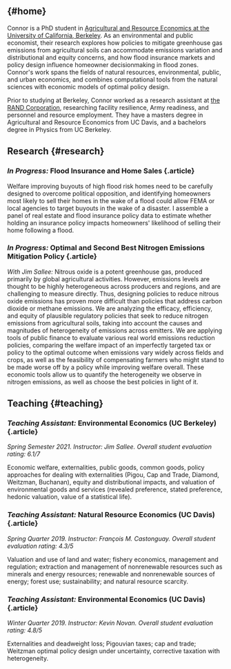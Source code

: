 ## {#home}

Connor is a PhD student in [Agricultural and Resource Economics at the University of California, Berkeley](https://are.berkeley.edu). As an environmental and public economist, their research explores how policies to mitigate greenhouse gas emissions from agricultural soils can accommodate emissions variation and distributional and equity concerns, and how flood insurance markets and policy design influence homeowner decisionmaking in flood zones. Connor's work spans the fields of natural resources, environmental, public, and urban economics, and combines computational tools from the natural sciences with economic models of optimal policy design.

Prior to studying at Berkeley, Connor worked as a research assistant at [the RAND Corporation](https://rand.org), researching facility resilience, Army readiness, and personnel and resource employment. They have a masters degree in Agricultural and Resource Economics from UC Davis, and a bachelors degree in Physics from UC Berkeley.

## Research {#research}

### _In Progress:_ Flood Insurance and Home Sales {.article}

Welfare improving buyouts of high flood risk homes need to be carefully designed to overcome political opposition, and identifying homeowners most likely to sell their homes in the wake of a flood could allow FEMA or local agencies to target buyouts in the wake of a disaster. I assemble a panel of real estate and flood insurance policy data to estimate whether holding an insurance policy impacts homeowners' likelihood of selling their home following a flood.

### _In Progress:_ Optimal and Second Best Nitrogen Emissions Mitigation Policy {.article}

_With Jim Sallee:_ Nitrous oxide is a potent greenhouse gas, produced primarily by global agricultural activities. However, emissions levels are thought to be highly heterogeneous across producers and regions, and are challenging to measure directly. Thus, designing policies to reduce nitrous oxide emissions has proven more difficult than policies that address carbon dioxide or methane emissions. We are analyzing the efficacy, efficiency, and equity of plausible regulatory policies that seek to reduce nitrogen emissions from agricultural soils, taking into account the causes and magnitudes of heterogeneity of emissions across emitters. We are applying tools of public finance to evaluate various real world emissions reduction policies, comparing the welfare impact of an imperfectly targeted tax or policy to the optimal outcome when emissions vary widely across fields and crops, as well as the feasibility of compensating farmers who might stand to be made worse off by a policy while improving welfare overall. These economic tools allow us to quantify the heterogeneity we observe in nitrogen emissions, as well as choose the best policies in light of it.

## Teaching {#teaching}

### _Teaching Assistant:_ Environmental Economics (UC Berkeley) {.article}

_Spring Semester 2021. Instructor: Jim Sallee. Overall student evaluation rating: 6.1/7_

Economic welfare, externalities, public goods, common goods, policy approaches for dealing with externalities (Pigou, Cap and Trade, Diamond, Weitzman, Buchanan), equity and distributional impacts, and valuation of environmental goods and services (revealed preference, stated preference, hedonic valuation, value of a statistical life).

### _Teaching Assistant:_ Natural Resource Economics (UC Davis) {.article}

_Spring Quarter 2019. Instructor: François M. Castonguay. Overall student evaluation rating: 4.3/5_

Valuation and use of land and water; fishery economics, management and regulation; extraction and management of nonrenewable resources such as minerals and energy resources; renewable and nonrenewable sources of energy; forest use; sustainability; and natural resource scarcity.

### _Teaching Assistant:_ Environmental Economics (UC Davis) {.article}

_Winter Quarter 2019. Instructor: Kevin Novan. Overall student evaluation rating: 4.8/5_

Externalities and deadweight loss; Pigouvian taxes; cap and trade; Weitzman optimal policy design under uncertainty, corrective taxation with heterogeneity.


